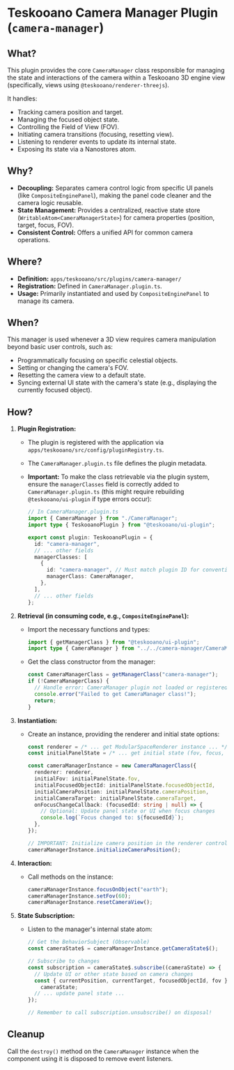 # Teskooano Camera Manager Plugin (`camera-manager`)

## What?

This plugin provides the core `CameraManager` class responsible for managing the state and interactions of the camera within a Teskooano 3D engine view (specifically, views using `@teskooano/renderer-threejs`).

It handles:

- Tracking camera position and target.
- Managing the focused object state.
- Controlling the Field of View (FOV).
- Initiating camera transitions (focusing, resetting view).
- Listening to renderer events to update its internal state.
- Exposing its state via a Nanostores atom.

## Why?

- **Decoupling:** Separates camera control logic from specific UI panels (like `CompositeEnginePanel`), making the panel code cleaner and the camera logic reusable.
- **State Management:** Provides a centralized, reactive state store (`WritableAtom<CameraManagerState>`) for camera properties (position, target, focus, FOV).
- **Consistent Control:** Offers a unified API for common camera operations.

## Where?

- **Definition:** `apps/teskooano/src/plugins/camera-manager/`
- **Registration:** Defined in `CameraManager.plugin.ts`.
- **Usage:** Primarily instantiated and used by `CompositeEnginePanel` to manage its camera.

## When?

This manager is used whenever a 3D view requires camera manipulation beyond basic user controls, such as:

- Programmatically focusing on specific celestial objects.
- Setting or changing the camera's FOV.
- Resetting the camera view to a default state.
- Syncing external UI state with the camera's state (e.g., displaying the currently focused object).

## How?

1.  **Plugin Registration:**

    - The plugin is registered with the application via `apps/teskooano/src/config/pluginRegistry.ts`.
    - The `CameraManager.plugin.ts` file defines the plugin metadata.
    - **Important:** To make the class retrievable via the plugin system, ensure the `managerClasses` field is correctly added to `CameraManager.plugin.ts` (this might require rebuilding `@teskooano/ui-plugin` if type errors occur):

      ```typescript
      // In CameraManager.plugin.ts
      import { CameraManager } from "./CameraManager";
      import type { TeskooanoPlugin } from "@teskooano/ui-plugin";

      export const plugin: TeskooanoPlugin = {
        id: "camera-manager",
        // ... other fields
        managerClasses: [
          {
            id: "camera-manager", // Must match plugin ID for convention
            managerClass: CameraManager,
          },
        ],
        // ... other fields
      };
      ```

2.  **Retrieval (in consuming code, e.g., `CompositeEnginePanel`):**

    - Import the necessary functions and types:
      ```typescript
      import { getManagerClass } from "@teskooano/ui-plugin";
      import type { CameraManager } from "../../camera-manager/CameraManager"; // Type import
      ```
    - Get the class constructor from the manager:
      ```typescript
      const CameraManagerClass = getManagerClass("camera-manager");
      if (!CameraManagerClass) {
        // Handle error: CameraManager plugin not loaded or registered correctly
        console.error("Failed to get CameraManager class!");
        return;
      }
      ```

3.  **Instantiation:**

    - Create an instance, providing the renderer and initial state options:

      ```typescript
      const renderer = /* ... get ModularSpaceRenderer instance ... */;
      const initialPanelState = /* ... get initial state (fov, focus, pos, target) ... */;

      const cameraManagerInstance = new CameraManagerClass({
        renderer: renderer,
        initialFov: initialPanelState.fov,
        initialFocusedObjectId: initialPanelState.focusedObjectId,
        initialCameraPosition: initialPanelState.cameraPosition,
        initialCameraTarget: initialPanelState.cameraTarget,
        onFocusChangeCallback: (focusedId: string | null) => {
          // Optional: Update panel state or UI when focus changes
          console.log(`Focus changed to: ${focusedId}`);
        },
      });

      // IMPORTANT: Initialize camera position in the renderer controls
      cameraManagerInstance.initializeCameraPosition();
      ```

4.  **Interaction:**

    - Call methods on the instance:
      ```typescript
      cameraManagerInstance.focusOnObject("earth");
      cameraManagerInstance.setFov(60);
      cameraManagerInstance.resetCameraView();
      ```

5.  **State Subscription:**

    - Listen to the manager's internal state atom:

      ```typescript
      // Get the BehaviorSubject (Observable)
      const cameraState$ = cameraManagerInstance.getCameraState$();

      // Subscribe to changes
      const subscription = cameraState$.subscribe((cameraState) => {
        // Update UI or other state based on camera changes
        const { currentPosition, currentTarget, focusedObjectId, fov } =
          cameraState;
        // ... update panel state ...
      });

      // Remember to call subscription.unsubscribe() on disposal!
      ```

## Cleanup

Call the `destroy()` method on the `CameraManager` instance when the component using it is disposed to remove event listeners.
